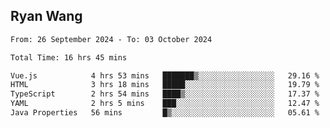 ## Ryan Wang

<!--START_SECTION:waka-->

```txt
From: 26 September 2024 - To: 03 October 2024

Total Time: 16 hrs 45 mins

Vue.js            4 hrs 53 mins   ███████▒░░░░░░░░░░░░░░░░░   29.16 %
HTML              3 hrs 18 mins   █████░░░░░░░░░░░░░░░░░░░░   19.79 %
TypeScript        2 hrs 54 mins   ████▒░░░░░░░░░░░░░░░░░░░░   17.37 %
YAML              2 hrs 5 mins    ███░░░░░░░░░░░░░░░░░░░░░░   12.47 %
Java Properties   56 mins         █▒░░░░░░░░░░░░░░░░░░░░░░░   05.61 %
```

<!--END_SECTION:waka-->
